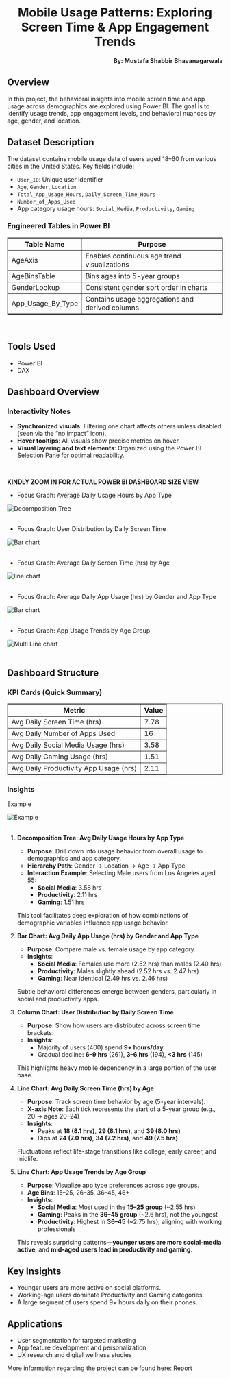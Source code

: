 

<h1 align="center">Mobile Usage Patterns: Exploring Screen Time & App Engagement Trends</h1>

<p align="right"><b>By: Mustafa Shabbir Bhavanagarwala</b></p>



## Overview

In this project, the behavioral insights into mobile screen time and app usage across demographics are explored using Power BI. The goal is to identify usage trends, app engagement levels, and behavioral nuances by age, gender, and location.





## Dataset Description


The dataset contains mobile usage data of users aged 18–60 from various cities in the United States. Key fields include:

- `User_ID`: Unique user identifier
- `Age`, `Gender`, `Location`
- `Total_App_Usage_Hours`, `Daily_Screen_Time_Hours`
- `Number_of_Apps_Used`
- App category usage hours: `Social_Media`, `Productivity`, `Gaming`

### Engineered Tables in Power BI



<table border="1" cellpadding="6" cellspacing="0">
  <thead>
    <tr>
      <th>Table Name</th>
      <th>Purpose</th>
    </tr>
  </thead>
  <tbody>
    <tr>
      <td>AgeAxis</td>
      <td>Enables continuous age trend visualizations</td>
    </tr>
    <tr>
      <td>AgeBinsTable</td>
      <td>Bins ages into 5-year groups</td>
    </tr>
    <tr>
      <td>GenderLookup</td>
      <td>Consistent gender sort order in charts</td>
    </tr>
    <tr>
      <td>App_Usage_By_Type</td>
      <td>Contains usage aggregations and derived columns</td>
    </tr>
  </tbody>
</table>


<br>

## Tools Used
<ul>
<li>Power BI</li>
<li>DAX</li>
</ul>

## Dashboard Overview

### Interactivity Notes

- **Synchronized visuals**: Filtering one chart affects others unless disabled (seen via the “no impact” icon).  
- **Hover tooltips**: All visuals show precise metrics on hover.  
- **Visual layering and text elements**: Organized using the Power BI Selection Pane for optimal readability.  
<br>

**KINDLY ZOOM IN FOR ACTUAL POWER BI DASHBOARD SIZE VIEW**

<ul>
<li>Focus Graph: Average Daily Usage Hours by App Type</li>
</ul>

![Decomposition Tree](./images/tree.png)
<br>
<br>

<ul>
<li>Focus Graph: User Distribution by Daily Screen Time</li>
</ul>

![Bar chart](./images/verbar.png)
<br>
<br>

<ul>
<li>Focus Graph: Average Daily Screen Time (hrs) by Age</li>
</ul>

![line chart](./images/singleline.png)
<br>
<br>

<ul>
<li>Focus Graph: Average Daily App Usage (hrs) by Gender and App Type</li>
</ul>

![Bar chart](./images/genderbar.png)
<br>
<br>

<ul>
<li>Focus Graph: App Usage Trends by Age Group</li>
</ul>

![Multi Line chart](./images/multiline.png)
<br>
<br>





## Dashboard Structure

### KPI Cards (Quick Summary)


<table border="1" cellpadding="6" cellspacing="0">
  <thead>
    <tr>
      <th>Metric</th>
      <th>Value</th>
    </tr>
  </thead>
  <tbody>
    <tr>
      <td>Avg Daily Screen Time (hrs)</td>
      <td>7.78</td>
    </tr>
    <tr>
      <td>Avg Daily Number of Apps Used</td>
      <td>16</td>
    </tr>
    <tr>
      <td>Avg Daily Social Media Usage (hrs)</td>
      <td>3.58</td>
    </tr>
    <tr>
      <td>Avg Daily Gaming Usage (hrs)</td>
      <td>1.51</td>
    </tr>
    <tr>
      <td>Avg Daily Productivity App Usage (hrs)</td>
      <td>2.11</td>
    </tr>
  </tbody>
</table>

### Insights


<p>Example</p>


![Example](./images/example.png)
<br>
<br>

1. **Decomposition Tree: Avg Daily Usage Hours by App Type**

   - **Purpose**: Drill down into usage behavior from overall usage to demographics and app category.
   - **Hierarchy Path**: Gender → Location → Age → App Type
   - **Interaction Example**: Selecting Male users from Los Angeles aged 55:
     - **Social Media**: 3.58 hrs  
     - **Productivity**: 2.11 hrs  
     - **Gaming**: 1.51 hrs  

   This tool facilitates deep exploration of how combinations of demographic variables influence app usage behavior.

2. **Bar Chart: Avg Daily App Usage (hrs) by Gender and App Type**

   - **Purpose**: Compare male vs. female usage by app category.
   - **Insights**:
     - **Social Media**: Females use more (2.52 hrs) than males (2.40 hrs)
     - **Productivity**: Males slightly ahead (2.52 hrs vs. 2.47 hrs)
     - **Gaming**: Near identical (2.49 hrs vs. 2.46 hrs)

   Subtle behavioral differences emerge between genders, particularly in social and productivity apps.

3. **Column Chart: User Distribution by Daily Screen Time**

   - **Purpose**: Show how users are distributed across screen time brackets.
   - **Insights**:
     - Majority of users (400) spend **9+ hours/day**
     - Gradual decline: **6–9 hrs** (261), **3–6 hrs** (194), **<3 hrs** (145)

   This highlights heavy mobile dependency in a large portion of the user base.

4. **Line Chart: Avg Daily Screen Time (hrs) by Age**

   - **Purpose**: Track screen time behavior by age (5-year intervals).
   - **X-axis Note**: Each tick represents the start of a 5-year group (e.g., 20 → ages 20–24)
   - **Insights**:
     - Peaks at **18 (8.1 hrs)**, **29 (8.1 hrs)**, and **39 (8.0 hrs)**
     - Dips at **24 (7.0 hrs)**, **34 (7.2 hrs)**, and **49 (7.5 hrs)**

   Fluctuations reflect life-stage transitions like college, early career, and midlife.

5. **Line Chart: App Usage Trends by Age Group**

   - **Purpose**: Visualize app type preferences across age groups.
   - **Age Bins**: 15–25, 26–35, 36–45, 46+
   - **Insights**:
     - **Social Media**: Most used in the **15–25 group** (~2.55 hrs)
     - **Gaming**: Peaks in the **36–45 group** (~2.6 hrs), not the youngest
     - **Productivity**: Highest in **36–45** (~2.75 hrs), aligning with working professionals

   This reveals surprising patterns—**younger users are more social-media active**, and **mid-aged users lead in productivity and gaming**.



## Key Insights

- Younger users are more active on social platforms.
- Working-age users dominate Productivity and Gaming categories.
- A large segment of users spend 9+ hours daily on their phones.



## Applications

- User segmentation for targeted marketing
- App feature development and personalization
- UX research and digital wellness studies



<p>

More information regarding the project can be found here: [Report](Analysis_Report.pdf)

</p>
